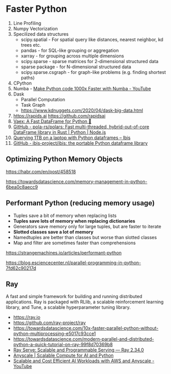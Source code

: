 # Faster Python

1. Line Profiling
2. Numpy Vectorization
3. Specilized data structures
    - scipy.spatial - For spatial query like distances, nearest neighbor, kd trees etc.
    - pandas - for SQL-like grouping or aggregation
    - xarray - for grouping across multiple dimensions
    - scipy.sparse - sparse matrices for 2-dimensional structured data
    - sparse package - for N-dimensional structured data
    - scipy.sparse.csgraph - for graph-like problems (e.g. finding shortest paths)
4. CPython
5. Numba - [Make Python code 1000x Faster with Numba - YouTube](https://www.youtube.com/watch?v=x58W9A2lnQc)
6. Dask
    - Parallel Computation
    - Task Graph
    - https://www.kdnuggets.com/2020/04/dask-big-data.html
7. https://rapids.ai  https://github.com/rapidsai
8. [Vaex: A Fast DataFrame for Python 🚀](https://vaex.io/)
9. [GitHub - pola-rs/polars: Fast multi-threaded, hybrid-out-of-core DataFrame library in Rust | Python | Node.js](https://github.com/pola-rs/polars)
10. [Querying 1TB on a laptop with Python dataframes – Ibis](https://ibis-project.org/posts/1tbc/)
11. [GitHub - ibis-project/ibis: the portable Python dataframe library](https://github.com/ibis-project/ibis)

## Optimizing Python Memory Objects

https://habr.com/en/post/458518

https://towardsdatascience.com/memory-management-in-python-6bea0c8aecc9

## Performant Python (reducing memory usage)

- Tuples save a bit of memory when replacing lists
- **Tuples save lots of memory when replacing dictionaries**
- Generators save memory only for large tuples, but are faster to iterate
- **Slotted classes save a lot of memory**
- Namedtuples are better than classes but worse than slotted classes
- Map and filter are sometimes faster than comprehensions

https://strangemachines.io/articles/performant-python

https://blog.esciencecenter.nl/parallel-programming-in-python-7fd62c90217d

## Ray

A fast and simple framework for building and running distributed applications. Ray is packaged with RLlib, a scalable reinforcement learning library, and Tune, a scalable hyperparameter tuning library.

- https://ray.io
- https://github.com/ray-project/ray
- https://towardsdatascience.com/10x-faster-parallel-python-without-python-multiprocessing-e5017c93cce1
- https://towardsdatascience.com/modern-parallel-and-distributed-python-a-quick-tutorial-on-ray-99f8d70369b8
- [Ray Serve: Scalable and Programmable Serving — Ray 2.34.0](https://docs.ray.io/en/latest/serve/index.html)
- [Anyscale | Scalable Compute for AI and Python](https://www.anyscale.com/)
- [Scalable and Cost Efficient AI Workloads with AWS and Anyscale - YouTube](https://www.youtube.com/watch?v=pRiKZPk_-98)

